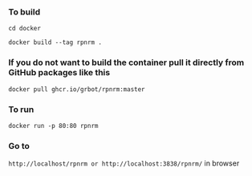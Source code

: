 ### To build
```cd docker```

```docker build --tag rpnrm .```

### If you do not want to build the container pull it directly from GitHub packages like this
```docker pull ghcr.io/grbot/rpnrm:master```

### To run
```docker run -p 80:80 rpnrm```

### Go to
```http://localhost/rpnrm or http://localhost:3838/rpnrm/``` in browser
